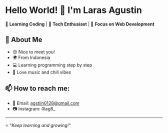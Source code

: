 # Hello World! 👋 I'm Laras Agustin

🌱 **Learning Coding** | 💫 **Tech Enthusiast** | 🎯 **Focus on Web Development**

## 🚀 About Me
- 😊 Nice to meet you!
- 🌍 From Indonesia
- 💻 Learning programming step by step
- 🎵 Love music and chill vibes

## 📫 How to reach me:
- 📧 Email: agstiin0128@gmail.com
- 📷 Instagram: 0lag8_

---

⭐ *"Keep learning and growing!"* 
